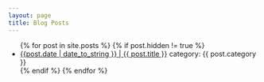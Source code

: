 ```yaml
---
layout: page
title: Blog Posts 
---
```

<ul class="post-index">
  {% for post in site.posts %}
  {% if post.hidden != true %}
    <li>
      <a href="{{ post.url }}"><span class="date">{{post.date | date_to_string }}</span> | {{ post.title }}</a> <span>category: {{ post.category }}</span> 
    </li>
  {% endif %}
  {% endfor %}
</ul>

